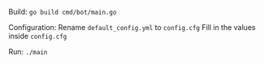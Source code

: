 Build: `go build cmd/bot/main.go`

Configuration:
Rename `default_config.yml` to `config.cfg`
Fill in the values inside `config.cfg`

Run: `./main`
